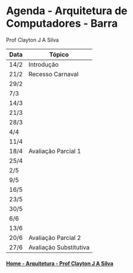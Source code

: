 # Agenda - Arquitetura de Computadores - Barra
Prof Clayton J A Silva

| Data | Tópico |
| ---- | ------ |
| 14/2 | Introdução | 
| 21/2 | Recesso Carnaval |
| 29/2 | |
| 7/3 | |
| 14/3 | |
| 21/3 | |
| 28/3 | |
| 4/4 | |
| 11/4 | |
| 18/4 | Avaliação Parcial 1 |
| 25/4 | |
| 2/5 | |
| 9/5 | |
| 16/5 | |
| 23/5 | |
| 30/5 | |
| 6/6 | |
| 13/6 | |
| 20/6 | Avaliação Parcial 2 |
| 27/6 | Avaliação Substitutiva |

#### [Home - Arquitetura - Prof Clayton J A Silva](https://github.com/claytonjasilva/claytonjasilva.github.io/blob/main/arq.md)
